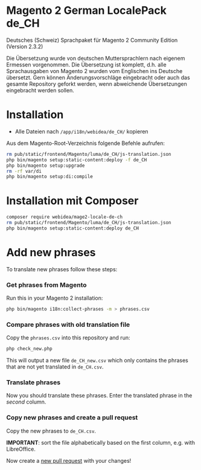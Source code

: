 # Magento 2 German LocalePack de_CH

Deutsches (Schweiz) Sprachpaket für Magento 2 Community Edition (Version 2.3.2)

Die Übersetzung wurde von deutschen Muttersprachlern nach eigenem Ermessen vorgenommen. Die Übersetzung ist komplett, d.h. alle Sprachausgaben von Magento 2 wurden vom Englischen ins Deutsche übersetzt. Gern können Änderungsvorschläge eingebracht oder auch das gesamte Repository geforkt werden, wenn abweichende Übersetzungen eingebracht werden sollen.

# Installation
 - Alle Dateien nach `/app/i18n/webidea/de_CH/` kopieren

Aus dem Magento-Root-Verzeichnis folgende Befehle aufrufen:
```bash
rm pub/static/frontend/Magento/luma/de_CH/js-translation.json
php bin/magento setup:static-content:deploy -f de_CH
php bin/magento setup:upgrade
rm -rf var/di
php bin/magento setup:di:compile
```

# Installation mit Composer
```bash
composer require webidea/mage2-locale-de-ch
rm pub/static/frontend/Magento/luma/de_CH/js-translation.json
php bin/magento setup:static-content:deploy de_CH
```

# Add new phrases

To translate new phrases follow these steps:

### Get phrases from Magento

Run this in your Magento 2 installation:

```bash
php bin/magento i18n:collect-phrases -m > phrases.csv
```

### Compare phrases with old translation file

Copy the `phrases.csv` into this repository and run:

```bash
php check_new.php
```

This will output a new file `de_CH_new.csv` which only contains the
phrases that are not yet translated in `de_CH.csv`.

### Translate phrases

Now you should translate these phrases. Enter the translated phrase
in the *second* column.

### Copy new phrases and create a pull request

Copy the new phrases to `de_CH.csv`.

**IMPORTANT**: sort the file alphabetically based on the first column, e.g. with LibreOffice.

Now create a [new pull request](https://help.github.com/articles/creating-a-pull-request/) with
your changes!
